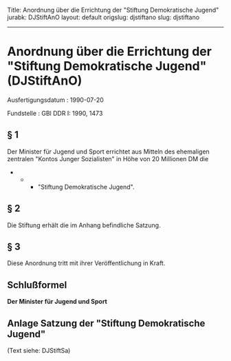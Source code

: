 Title: Anordnung über die Errichtung der "Stiftung Demokratische Jugend"
jurabk: DJStiftAnO
layout: default
origslug: djstiftano
slug: djstiftano

---

# Anordnung über die Errichtung der "Stiftung Demokratische Jugend" (DJStiftAnO)

Ausfertigungsdatum
:   1990-07-20

Fundstelle
:   GBl DDR I: 1990, 1473



## § 1

Der Minister für Jugend und Sport errichtet aus Mitteln des ehemaligen
zentralen "Kontos Junger Sozialisten" in Höhe von 20 Millionen DM die

*
    *
        *   "Stiftung Demokratische Jugend".











## § 2

Die Stiftung erhält die im Anhang befindliche Satzung.


## § 3

Diese Anordnung tritt mit ihrer Veröffentlichung in Kraft.


## Schlußformel

**Der Minister für Jugend und Sport**


## Anlage Satzung der "Stiftung Demokratische Jugend"

(Text siehe: DJStiftSa)

